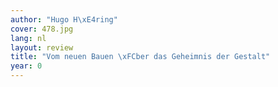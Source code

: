 ```yaml
---
author: "Hugo H\xE4ring"
cover: 478.jpg
lang: nl
layout: review
title: "Vom neuen Bauen \xFCber das Geheimnis der Gestalt"
year: 0
---
```


